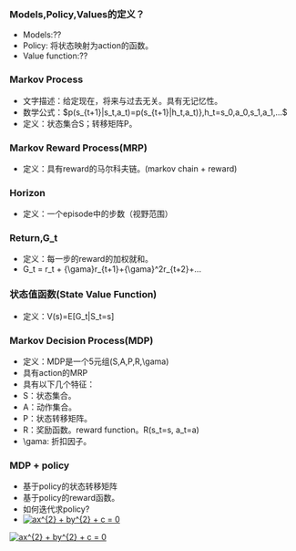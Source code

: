 ### Models,Policy,Values的定义？
- Models:??
- Policy: 将状态映射为action的函数。
- Value function:?? 

### Markov Process
- 文字描述：给定现在，将来与过去无关。具有无记忆性。
- 数学公式：$p(s_{t+1}|s_t,a_t)=p(s_{t+1}|h_t,a_t)},h_t=s_0,a_0,s_1,a_1,...$
- 定义：状态集合S；转移矩阵P。
### Markov Reward Process(MRP)
- 定义：具有reward的马尔科夫链。(markov chain + reward)

### Horizon
- 定义：一个episode中的步数（视野范围）
### Return,G_t
- 定义：每一步的reward的加权就和。
- G_t = r_t + {\gama}r_{t+1}+{\gama}^2r_{t+2}+...

### 状态值函数(State Value Function)
- 定义：V(s)=E[G_t|S_t=s]

### Markov Decision Process(MDP)
- 定义：MDP是一个5元组(S,A,P,R,\gama)
- 具有action的MRP
- 具有以下几个特征：
- S：状态集合。
- A：动作集合。
- P：状态转移矩阵。
- R：奖励函数。reward function。R(s_t=s, a_t=a)
- \gama: 折扣因子。

### MDP + policy
- 基于policy的状态转移矩阵
- 基于policy的reward函数。
- 如何迭代求policy?
- <a href="https://www.codecogs.com/eqnedit.php?latex=ax^{2}&space;&plus;&space;by^{2}&space;&plus;&space;c&space;=&space;0" target="_blank"><img src="https://latex.codecogs.com/png.latex?ax^{2}&space;&plus;&space;by^{2}&space;&plus;&space;c&space;=&space;0" title="ax^{2} + by^{2} + c = 0" /></a>

<a href="https://www.codecogs.com/eqnedit.php?latex=ax^{2}&space;&plus;&space;by^{2}&space;&plus;&space;c&space;=&space;0" target="_blank"><img src="https://latex.codecogs.com/png.latex?ax^{2}&space;&plus;&space;by^{2}&space;&plus;&space;c&space;=&space;0" title="ax^{2} + by^{2} + c = 0" /></a>


